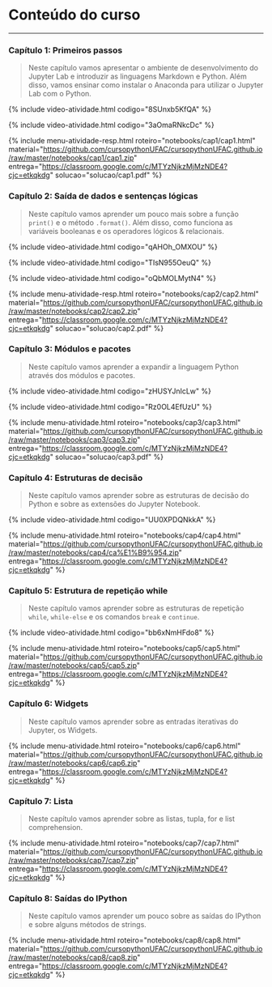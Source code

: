 # Conteúdo do curso
----
### **Capítulo 1:** Primeiros passos
> Neste capítulo vamos apresentar o ambiente de desenvolvimento do Jupyter Lab e introduzir as linguagens Markdown e Python. Além disso, vamos ensinar como instalar o Anaconda para utilizar o Jupyter Lab com o Python.

{% include video-atividade.html
    codigo="8SUnxb5KfQA"
%}

{% include video-atividade.html
    codigo="3aOmaRNkcDc"
%}

{% include menu-atividade-resp.html 
    roteiro="notebooks/cap1/cap1.html" 
    material="https://github.com/cursopythonUFAC/cursopythonUFAC.github.io/raw/master/notebooks/cap1/cap1.zip" 
    entrega="https://classroom.google.com/c/MTYzNjkzMjMzNDE4?cjc=etkqkdg"
    solucao="solucao/cap1.pdf"
%}

### **Capítulo 2:** Saída de dados e sentenças lógicas

> Neste capítulo vamos aprender um pouco mais sobre a função `print()` e o método `.format()`. Além disso, como funciona as variáveis booleanas e os operadores lógicos & relacionais.

{% include video-atividade.html
    codigo="qAHOh_OMXOU"
%}

{% include video-atividade.html
    codigo="TIsN955OeuQ"
%}

{% include video-atividade.html
    codigo="oQbMOLMytN4"
%}

{% include menu-atividade-resp.html 
    roteiro="notebooks/cap2/cap2.html" 
   material="https://github.com/cursopythonUFAC/cursopythonUFAC.github.io/raw/master/notebooks/cap2/cap2.zip" 
entrega="https://classroom.google.com/c/MTYzNjkzMjMzNDE4?cjc=etkqkdg" 
solucao="solucao/cap2.pdf"
%}

### Capítulo 3: Módulos e pacotes

> Neste capítulo vamos aprender a expandir a linguagem Python através dos módulos e pacotes.

{% include video-atividade.html
    codigo="zHUSYJnIcLw"
%}

{% include video-atividade.html
    codigo="Rz0OL4EfUzU"
%}

{% include menu-atividade.html 
roteiro="notebooks/cap3/cap3.html" 
material="https://github.com/cursopythonUFAC/cursopythonUFAC.github.io/raw/master/notebooks/cap3/cap3.zip" 
entrega="https://classroom.google.com/c/MTYzNjkzMjMzNDE4?cjc=etkqkdg" 
solucao="solucao/cap3.pdf"
%}

### Capítulo 4: Estruturas de decisão

> Neste capítulo vamos aprender sobre as estruturas de decisão do Python e sobre as extensões do Jupyter Notebook.

{% include video-atividade.html
    codigo="UU0XPDQNkkA"
%}

{% include menu-atividade.html 
    roteiro="notebooks/cap4/cap4.html" 
    material="https://github.com/cursopythonUFAC/cursopythonUFAC.github.io/raw/master/notebooks/cap4/ca%E1%B9%954.zip" 
    entrega="https://classroom.google.com/c/MTYzNjkzMjMzNDE4?cjc=etkqkdg" 
%}

### Capítulo 5: Estrutura de repetição while 

> Neste capítulo vamos aprender sobre as estruturas de repetição `while`, `while-else` e os comandos `break` e `continue`.

{% include video-atividade.html
    codigo="bb6xNmHFdo8"
%}

{% include menu-atividade.html 
    roteiro="notebooks/cap5/cap5.html" 
    material="https://github.com/cursopythonUFAC/cursopythonUFAC.github.io/raw/master/notebooks/cap5/cap5.zip" 
    entrega="https://classroom.google.com/c/MTYzNjkzMjMzNDE4?cjc=etkqkdg" 
%}

### Capítulo 6: Widgets

> Neste capítulo vamos aprender sobre as entradas iterativas do Jupyter, os Widgets.

{% include menu-atividade.html 
    roteiro="notebooks/cap6/cap6.html" 
    material="https://github.com/cursopythonUFAC/cursopythonUFAC.github.io/raw/master/notebooks/cap6/cap6.zip" 
    entrega="https://classroom.google.com/c/MTYzNjkzMjMzNDE4?cjc=etkqkdg" 
%}

### Capítulo 7: Lista

> Neste capítulo vamos aprender sobre as listas, tupla, for e list comprehension.

{% include menu-atividade.html 
    roteiro="notebooks/cap7/cap7.html" 
    material="https://github.com/cursopythonUFAC/cursopythonUFAC.github.io/raw/master/notebooks/cap7/cap7.zip" 
    entrega="https://classroom.google.com/c/MTYzNjkzMjMzNDE4?cjc=etkqkdg" 
%}

### Capítulo 8: Saídas do IPython

> Neste capítulo vamos aprender um pouco sobre as saídas do IPython e sobre alguns métodos de strings.

{% include menu-atividade.html 
    roteiro="notebooks/cap8/cap8.html" 
    material="https://github.com/cursopythonUFAC/cursopythonUFAC.github.io/raw/master/notebooks/cap8/cap8.zip" 
    entrega="https://classroom.google.com/c/MTYzNjkzMjMzNDE4?cjc=etkqkdg" 
%}